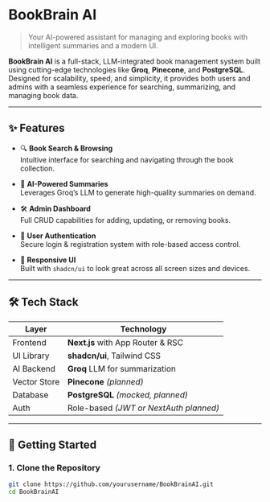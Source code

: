 # BookBrain AI

> Your AI-powered assistant for managing and exploring books with intelligent summaries and a modern UI.

**BookBrain AI** is a full-stack, LLM-integrated book management system built using cutting-edge technologies like **Groq**, **Pinecone**, and **PostgreSQL**. Designed for scalability, speed, and simplicity, it provides both users and admins with a seamless experience for searching, summarizing, and managing book data.

---

## ✨ Features

- 🔍 **Book Search & Browsing**  
  Intuitive interface for searching and navigating through the book collection.

- 🧠 **AI-Powered Summaries**  
  Leverages Groq’s LLM to generate high-quality summaries on demand.

- 🛠️ **Admin Dashboard**  
  Full CRUD capabilities for adding, updating, or removing books.

- 🔐 **User Authentication**  
  Secure login & registration system with role-based access control.

- 📱 **Responsive UI**  
  Built with `shadcn/ui` to look great across all screen sizes and devices.

---

## 🛠 Tech Stack

| Layer        | Technology                            |
|--------------|----------------------------------------|
| Frontend     | **Next.js** with App Router & RSC      |
| UI Library   | **shadcn/ui**, Tailwind CSS            |
| AI Backend   | **Groq** LLM for summarization         |
| Vector Store | **Pinecone** *(planned)*               |
| Database     | **PostgreSQL** *(mocked, planned)*     |
| Auth         | Role-based *(JWT or NextAuth planned)* |

---

## 🚀 Getting Started

### 1. Clone the Repository
```bash
git clone https://github.com/yourusername/BookBrainAI.git
cd BookBrainAI
